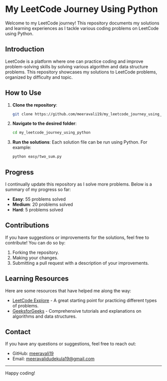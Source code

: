 # My LeetCode Journey Using Python

Welcome to my LeetCode journey! This repository documents my solutions and learning experiences as I tackle various coding problems on LeetCode using Python.

## Introduction

LeetCode is a platform where one can practice coding and improve problem-solving skills by solving various algorithm and data structure problems. This repository showcases my solutions to LeetCode problems, organized by difficulty and topic.

## How to Use

1. **Clone the repository**:
    ```sh
    git clone https://github.com/meeravali19/my_leetcode_journey_using_python.git
    ```
2. **Navigate to the desired folder**:
    ```sh
    cd my_leetcode_journey_using_python
    ```
3. **Run the solutions**:
    Each solution file can be run using Python. For example:
    ```sh
    python easy/two_sum.py
    ```

## Progress

I continually update this repository as I solve more problems. Below is a summary of my progress so far:

- **Easy**: 55 problems solved
- **Medium**: 20 problems solved
- **Hard**: 5 problems solved

## Contributions

If you have suggestions or improvements for the solutions, feel free to contribute! You can do so by:

1. Forking the repository.
2. Making your changes.
3. Submitting a pull request with a description of your improvements.

## Learning Resources

Here are some resources that have helped me along the way:

- [LeetCode Explore](https://leetcode.com/explore/) - A great starting point for practicing different types of problems.
- [GeeksforGeeks](https://www.geeksforgeeks.org/) - Comprehensive tutorials and explanations on algorithms and data structures.


## Contact

If you have any questions or suggestions, feel free to reach out:

- GitHub: [meeravali19](https://github.com/meeravali19)
- Email: meeravalidudekula19@gmail.com

---

Happy coding!
